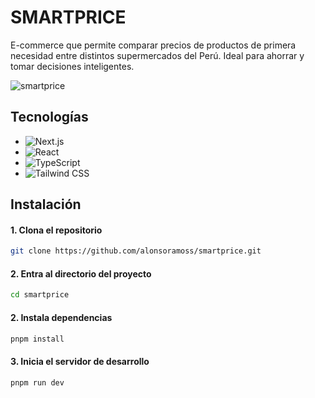 # SMARTPRICE

E-commerce que permite comparar precios de productos de primera necesidad entre distintos supermercados del Perú. Ideal para ahorrar y tomar decisiones inteligentes.

![smartprice](https://github.com/user-attachments/assets/b8c21ef6-059b-43ea-bd55-3abf744e4a88)

## Tecnologías

- ![Next.js](https://img.shields.io/badge/Next.js-black?style=for-the-badge&logo=next.js&logoColor=white)
- ![React](https://img.shields.io/badge/react-61DAFB.svg?style=for-the-badge&logo=react&logoColor=black)
- ![TypeScript](https://img.shields.io/badge/TypeScript-007ACC?style=for-the-badge&logo=typescript&logoColor=white)
- ![Tailwind CSS](https://img.shields.io/badge/Tailwind%20CSS-ffffff?style=for-the-badge&logo=tailwindcss&logoColor=38bdf8)

## Instalación

#### 1. Clona el repositorio

```bash
git clone https://github.com/alonsoramoss/smartprice.git
```

#### 2. Entra al directorio del proyecto

```bash
cd smartprice
```

#### 2. Instala dependencias

```bash
pnpm install
```

#### 3. Inicia el servidor de desarrollo

```bash
pnpm run dev
```

